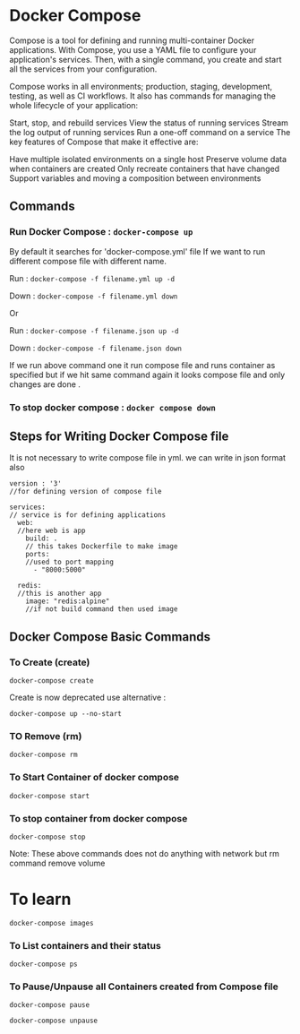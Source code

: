 # Docker Compose

Compose is a tool for defining and running multi-container Docker applications. With Compose, you use a YAML file to configure your application's services. Then, with a single command, you create and start all the services from your configuration.

Compose works in all environments; production, staging, development, testing, as well as CI workflows. It also has commands for managing the whole lifecycle of your application:

Start, stop, and rebuild services
View the status of running services
Stream the log output of running services
Run a one-off command on a service
The key features of Compose that make it effective are:

Have multiple isolated environments on a single host
Preserve volume data when containers are created
Only recreate containers that have changed
Support variables and moving a composition between environments

## Commands

### Run Docker Compose : `docker-compose up`

By default it searches for 'docker-compose.yml' file
If we want to run different compose file with different name.

Run : `docker-compose -f filename.yml up -d`

Down : `docker-compose -f filename.yml down`

Or

Run : `docker-compose -f filename.json up -d`

Down : `docker-compose -f filename.json down`

If we run above command one it run compose file and runs container as specified but if we hit same command again it looks compose file and only changes are done .

### To stop docker compose : `docker compose down `

## Steps for Writing Docker Compose file

It is not necessary to write compose file in yml. we can write in json format also

```
version : '3'
//for defining version of compose file

services:
// service is for defining applications
  web:
  //here web is app
    build: .
    // this takes Dockerfile to make image
    ports:
    //used to port mapping
      - "8000:5000"

  redis:
  //this is another app
    image: "redis:alpine"
    //if not build command then used image
```

## Docker Compose Basic Commands

### To Create (create)

`docker-compose create`

Create is now deprecated use alternative :

`docker-compose up --no-start`

### TO Remove (rm)

`docker-compose rm`

### To Start Container of docker compose

`docker-compose start`

### To stop container from docker compose

`docker-compose stop`

Note: These above commands does not do anything with network but rm command remove volume

# To learn

`docker-compose images`

### To List containers and their status

`docker-compose ps`

### To Pause/Unpause all Containers created from Compose file

`docker-compose pause`

`docker-compose unpause`
